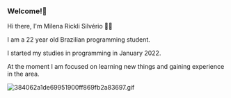 ### Welcome!👋

Hi there, I'm Milena Rickli Silvério 👩‍💻

I am a 22 year old Brazilian programming student.

I started my studies in programming in January 2022.

At the moment I am focused on learning new things and gaining experience in the area.

<!--
**MilenaRickliS/MilenaRickliS** is a ✨ _special_ ✨ repository because its `README.md` (this file) appears on your GitHub profile.

Here are some ideas to get you started:

- 🔭 I’m currently working on ...
- 🌱 I’m currently learning ...
- 👯 I’m looking to collaborate on ...
- 🤔 I’m looking for help with ...
- 💬 Ask me about ...
- 📫 How to reach me: ...
- 😄 Pronouns: ...
- ⚡ Fun fact: ...
-->
![384062a1de69951900ff869fb2a83697.gif](https://github.com/MilenaRickliS/MilenaRickliS/assets/141282223/0942f077-a817-4527-a3b4-3fda07d248d4)
